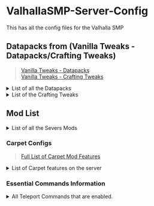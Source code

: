 # ValhallaSMP-Server-Config
This has all the config files for the Valhalla SMP


## Datapacks from (Vanilla Tweaks - Datapacks/Crafting Tweaks)
>[Vanilla Tweaks - Datapacks](https://vanillatweaks.net/picker/datapacks/ "Datapacks")<br>
>[Vanilla Tweaks - Crafting Tweaks](https://vanillatweaks.net/picker/crafting-tweaks/ "Crafting Tweaks")
<details>
<summary>List of all the Datapacks</summary>
- AFK Display
	- Gray’s out the player's name if not moving for more than 5 minutes.
 
- Armor Statues
	- Adds a unique book that allows you to manipulate armor stands and item frames.
	- To obtain the book sign a book & quill Statues exactly like it is written here.
	- [ARMOR STAND BOOK TUTORIAL - Beginners guide](https://www.youtube.com/watch?v=nV9-_RacnoI)


- Coordinates HUD
	- Adds information above your Hotbar (XYZ Coordinates & 24Hr. Clock).
	- [Minecraft 1.14 Coordinates HUD Datapack (Vanilla Tweaks)](https://www.youtube.com/watch?v=LSJNVuKMVrY)

- Custom Nether Portals
	- Allows Crying Obsidian to be used as part of a nether portal.
	- [Custom Nether Portals | 1.15-1.18 Data Pack](https://www.youtube.com/watch?v=WfqUtUhI7qM)

- Double Shulker Shells
	- Shulkers drop two shells instead of one when killed.

- Durability Ping
	- Lets you know when your tool has 10% durability left.  
	- Type /trigger duraPing to configure it yourself.

- Fast Leaf Decay
	- Leaves decay at a much faster rate.

- Kill Empty Boats
	- Adds an admin command to destroy any boats without any player in them.

- Larger Phantoms
	- Phantoms grow larger the more days you do not sleep.

- More Mob Head
	- Adds a chance for a mob to drop its head when killed.

- Multiplayer Sleep
	- Allows a percentage of people to sleep in order for the night to pass.
	- This is set to 50% on the server.

- Nether Portal Coordinates
	- Adds a command to see where a nether portal needs to be in the overworld or nether to sync up to each other.
	- [Minecraft 1.14 : Easy Nether Portal Sync Data Pack (Vanilla Tweaks)](https://www.youtube.com/watch?v=_rRR-CBq1yM)

- Player Head Drops
	- Players drop their head when killed by another player.

- Real Time Clock
	- Adds a trigger command to see how long the server has been running in real time.

- Silence Mobs
	- Allows you to silence a mob by adding any of these names to it via nametag.
	- Silence me || silence me || silence_me

- Spawning Spheres
	- Allows you to view the spawnable areas around a point for potential spawning spaces.  
	- [Minecraft 1.14 Spawning Spheres (Vanilla Tweaks)](https://www.youtube.com/watch?v=eBHYbRoVzoE)
   
- Unlock All Recipes
	- Automatically unlocks all the recipes in-game.
</details>

<details>
<summary>List of the Crafting Tweaks</summary>

#### Back to Blocks:
![Back to Blocks](https://vanillatweaks.net/assets/resources/previews/craftingtweaks/1.18/back%20to%20blocks.png?v2)
Allows you to create full blocks from stairs and slabs.

#### Double Slabs:
![Double Slabs](https://vanillatweaks.net/assets/resources/previews/craftingtweaks/1.18/double%20slabs.png?v2)
Allows you to craft 2 slabs from a single block.

#### Dropper to Dispenser:
![Dropper to Dispenser](https://vanillatweaks.net/assets/resources/previews/craftingtweaks/1.18/dropper%20to%20dispenser.png?v2)
Allows you to craft dispensers from droppers.

#### Rotten Flesh to Leather:
![Rotten Flesh to Leather](https://vanillatweaks.net/assets/resources/previews/craftingtweaks/1.18/rotten%20flesh%20to%20leather.png?v2)
Allows you to smelt rotten flesh in a furnace or campfire to get leather.

#### Charcoal to Black Dye:
![Charcoal to Black Dye](https://vanillatweaks.net/assets/resources/previews/craftingtweaks/1.18/charcoal%20to%20black%20dye.png?v2)
Allows you to turn charcoal into black dye.

#### Coal to Black Dye:
![Coal to Black Dye](https://vanillatweaks.net/assets/resources/previews/craftingtweaks/1.18/coal%20to%20black%20dye.png?v2)
Allows you to turn coal into black dye.

#### Sandstone Dyeing:
![Sand Stone Dyeing](https://vanillatweaks.net/assets/resources/previews/craftingtweaks/1.18/sandstone%20dyeing.png?v2)
Allows you to dye regular sandstone red to get red sandstone.

#### Universal Dyeing:
![Universal Dyeing](https://vanillatweaks.net/assets/resources/previews/craftingtweaks/1.18/universal%20dyeing.png?v2)
Allows you to dye any block any color, not matter what color it already is. **NOT INCLUDING WOOL OR CONCRETE)**

#### Straight to Shapeless
![Straight to Shapeless](https://vanillatweaks.net/assets/resources/previews/craftingtweaks/1.18/straight%20to%20shapeless.png?v2)
Allows you to craft items like paper, bread, and shulker boxes in a 2x2 grid.

#### Blackstone Cobblestone:
![Blackstone Cobblestone](https://vanillatweaks.net/assets/resources/previews/craftingtweaks/1.18/blackstone%20cobblestone.png?v2)
Allows you to craft any item that requires cobblestone using blackstone.

#### Powder to Glass:
![Powder to Glass](https://vanillatweaks.net/assets/resources/previews/craftingtweaks/1.18/powder%20to%20glass.png?v2)
Allows you to smelt conctete powder into it's colored glass form.

#### Coal to Black Dye:
![Coal to Black Dye](https://vanillatweaks.net/assets/resources/previews/craftingtweaks/1.18/back%20to%20blocks.png?v2)
Allows you to turn coal into black dye.

#### Sandstone Dyeing:
![Sand Stone Dyeing](https://vanillatweaks.net/assets/resources/previews/craftingtweaks/1.18/back%20to%20blocks.png?v2)
Allows you to dye regular sandstone red to get red sandstone.
</details>

## Mod List
<details>
<summary>List of all the Severs Mods</summary>

- Carpet
	- https://www.curseforge.com/minecraft/mc-mods/carpet<br>
	- https://github.com/gnembon/fabric-carpet/wiki<br>
	- https://www.youtube.com/watch?v=Lt-ooRGpLz4<br>
	- Check Below for more Information


-   Carpet Extra
	- https://www.curseforge.com/minecraft/mc-mods/carpet-extra/files
	- https://github.com/gnembon/carpet-extra
	- Check Below for more Information


- Couplings
	- https://www.curseforge.com/minecraft/mc-mods/couplings
	- Allows doors and stacked fencegates to open simltaniously.


-   Fabric API
	-   https://www.curseforge.com/minecraft/mc-mods/fabric-api


- Fast Furnace
	-   https://www.curseforge.com/minecraft/mc-mods/fast-furnace-for-fabric
	-   Makes furnaces more server-friendly.


-   Lithium
	-   https://www.curseforge.com/minecraft/mc-mods/lithium
	-   All around fixes Minecraft's systems.


-   Starlight
	-   [https://www.curseforge.com/minecraft/mc-mods/starlight](https://www.curseforge.com/minecraft/mc-mods/starlight)
	-   Reworks Minecraft's Lighting Engine.


-   Krypton
	-   [https://www.curseforge.com/minecraft/mc-mods/krypton](https://www.curseforge.com/minecraft/mc-mods/krypton)
	-   Optimizes Network Stacking


-   FerriteCore
	-   [https://www.curseforge.com/minecraft/mc-mods/ferritecore-fabric](https://www.curseforge.com/minecraft/mc-mods/ferritecore-fabric)
	-   [https://github.com/malte0811/FerriteCore/blob/main/summary.md](https://github.com/malte0811/FerriteCore/blob/main/summary.md)
	-   Reduces the memory usage needed.


- Servux
	- [https://www.curseforge.com/minecraft/mc-mods/servux](https://www.curseforge.com/minecraft/mc-mods/servux)
	- Provides extra support/features for some client-side mods when playing on a server.


- Essential Commands
	- [https://www.curseforge.com/minecraft/mc-mods/essential-commands](https://www.curseforge.com/minecraft/mc-mods/essential-commands)
	- [https://github.com/John-Paul-R/Essential-Commands/wiki](https://github.com/John-Paul-R/Essential-Commands/wiki)
	- Adds teleportation Commands (Check Below for more Information)
</details>

### Carpet Configs
>[Full List of Carpet Mod Features](https://github.com/gnembon/fabric-carpet/wiki)
<details>
<summary>List of Carpet features on the server</summary>
-   silverFishDropGravel
	-   When Silverfish come out of a block it drops gravel
	
-   combineXPOrbs
	-   XP orbs will now combine making them more lag efficient.
	
-   dispensersPlayRecords
	-   Dispensers can now interact with jukeboxes.
	
-   xpNoCooldown
	-   XP will now instantly be sucked up by the player.
	
-   ctrlQCraftingFix
	-   You can now use Ctrl q in the crafting table.
	
-   piglinsSpawningInBastions
	-   Piglins, Piglin Brutes, and Hoglins will now respawn in bastions.
	
-   spiderJockeysDropGapples
	-   Spider Jockeys will drop Enchanted Golden Apples 50% of the time they are killed.
	
-   betterBonemeal
	-   You can now bonemeal Sugarcane, cactus, and lilypads.
	
-   renewableBlackstone
	-   Basalt generators without soul soil underneath will generate blackstone instead.
	
-   renewableSponges
	-   Guardians when struck by lightning will turn into elder guardians.
	
-   chainStone
	-   Pistons can now drag chains like they are slime blocks.
	-   [Minecraft Ideas: Connecting Chain Blocks (Chainstone)](https://www.youtube.com/watch?v=8UB0w8pbJ1Q)
	
-   commandPlayer
	-   You can use the /player command to spawn in fake players to AFK at farms.
	
-   updateSuppressionCrashFix
	-   Fixed bugs caused by update suppressors.
	
-   reloadSuffocationFix
	-   Fixes a bug that leads you to suffocate upon logging in.
	
-   missingTools
	-   Pickaxes can now break glass faster.
	
-   emptyShulkerBoxStackAlways
	-   Empty shulker boxes can now stack on the ground.
	
-   lightningKillsDropsFix
	-   You now drop your items when killed by a lightning bolt.
	
-   accurateBlockPlacement
	-   Allows for better placement of blocks by the player.
	
-   movableBlockEntities
	-   Tile entities like Hoppers, Chests, Furnaces, Droppers, & Dispensers can now be pushed by pistons like in Bedrock Edition.
	
-   comparatorBetterItemFrames
	-   Comparators can now detect an item frame from any face of the block instead of right behind it.
	
-   huskSpawningInTemples
	-   Only husks spawn in Desert Temples.
	
-   shulkerSpawningInEndCities
	-   Shulkers can now respawn in end cities.
	
-   stackableShulkerBoxes
	-   Empty shulker boxes can now stack in the inventory.
	
-   leadFix
	-   Fixes a lead bug.
	
-   comparatorReadsClock
	-   Comparators can now read a clock in an item frame.
	
-   clericsFarmWarts
	-   Cleric Villagers now farm nether wart.
	
-   renewableDeepslate
	-   Cobble Generators below Y: 16 will generate cobbled deepslate instead.
	
-   autoCraftingDropper
	-   Droppers facing into crafting tables can now auto craft items.
	-   [Auto-Crafting Dropper [Minecraft 1.15/1.14 mod]](https://www.youtube.com/watch?v=bwnmFF6LYSo)
	
-   blazeMeal
	-   Blaze powder can now be used like bone meal to nether wart.
	
-   persistentParrots
	-   Parrots don’t fall off your shoulder until you take damage.
	
-   renewableSand
	-   Anvils dropped on cobblestone now form sand.
	
-   straySpawningInIgloos
	-   Only strays can spawn in Igloos.
	
-   optimizedTNT
	-   TNT is more server-friendly.
	
-   placementRotationFix
	-  	Fixed a bug about block placement.
	
-   lagFreeSpawning
	-   Makes spawning in the game a little less laggy.
	
-   creeperSpawningInJungleTemples
	-   Only creepers can spawn in Jungle temples.
</details>


### Essential Commands Information
<details>
<summary>All Teleport Commands that are enabled.</summary>

</details>
